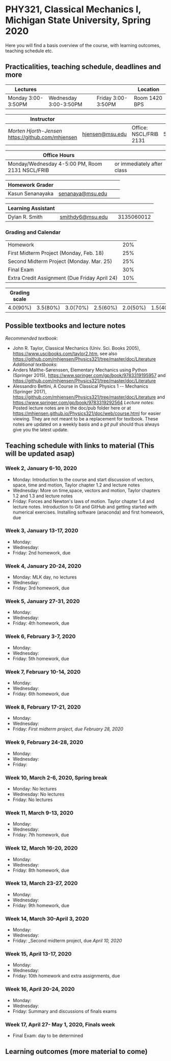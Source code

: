 # PHY321, Classical Mechanics I, Michigan State University, Spring 2020

Here you will find a basis overview of the course, with learning outcomes, teaching schedule etc.

## Practicalities, teaching schedule, deadlines and more

| Lectures |   |    |   Location |
|---------|----|----|----|
| Monday 3:00-3:50PM| Wednesday 3:00-3:50PM | Friday 3:00-3:50PM | Room 1420 BPS |


|  Instructor  |  |   |   |
|--------------|------|-----|----| 
| _Morten Hjorth-Jensen_ https://github.com/mhjensen | hjensen@msu.edu | Office: NSCL/FRIB 2131 | 5179087290/5172491375 |



| Office Hours|   |  
|----------|----------|
| Monday/Wednesday 4-5:00 PM, Room 2131 NSCL/FRIB | or immediately after class |

| Homework Grader |  |   |   |
|--------------|------|-----|----| 
| Kasun Senanayaka | senanaya@msu.edu | |  |

| Learning Assistant |  |   |   |
|--------------|------|-----|----| 
| Dylan R. Smith | smithdy6@msu.edu | | 3135060012‬ |


### Grading and Calendar

|  |  |
|------|-----|
|Homework | 20% |
| First Midterm Project (Monday, Feb. 18) | 25% |
| Second  Midterm Project (Monday. Mar. 25) | 25% |
| Final Exam |  30%  |
| Extra Credit Assignment (Due Friday April 24)| 10% |

| Grading scale | | | | | | | 
|-----|-----|-------|------|--------|--------|--------|
| 4.0(90%)| 3.5(80%)| 3.0(70%)| 2.5(60%)| 2.0(50%)| 1.5(40%)| 1.0(30%)|

## Possible textbooks and lecture notes

_Recommended textbook_:
- John R. Taylor, Classical Mechanics (Univ. Sci. Books 2005), https://www.uscibooks.com/taylor2.htm, see also https://github.com/mhjensen/Physics321/tree/master/doc/Literature
_Additional textbooks_:
- Anders Malthe-Sørenssen, Elementary Mechanics using Python (Springer 2015), https://www.springer.com/gp/book/9783319195957 and https://github.com/mhjensen/Physics321/tree/master/doc/Literature
- Alessandro Bettini, A Course in Classical Physics 1 -- Mechanics (Springer 2017), https://github.com/mhjensen/Physics321/tree/master/doc/Literature and https://www.springer.com/gp/book/9783319292564
_Lecture notes_:
Posted lecture notes are in the doc/pub folder here or at https://mhjensen.github.io/Physics321/doc/web/course.html for easier viewing. They are not meant to be a replacement for textbook. These notes are updated on a weekly basis and a _git pull_ should thus always give you the latest update. 

##  Teaching schedule with links to material (This will be updated asap)
###  Week 2, January 6-10, 2020
- Monday: Introduction to the course and start discussion of vectors, space, time and motion, Taylor chapter 1.2 and lecture notes
- Wednesday: More on time,space, vectors and motion, Taylor chapters 1.2 and 1.3 and lecture notes
- Friday: Forces and Newton's laws of motion. Taylor chapter 1.4 and lecture notes. Introduction to Git and GitHub and getting started with numerical exercises. Installing software (anaconda) and first homework, due
### Week 3, January 13-17, 2020
- Monday:
- Wednesday: 
- Friday:  2nd homework, due 
### Week 4, January 20-24, 2020
- Monday: MLK day, no lectures
- Wednesday: 
- Friday:  3rd homework, due 
### Week 5, January 27-31, 2020
- Monday:
- Wednesday: 
- Friday:  4th homework, due 
### Week 6, February 3-7, 2020
- Monday:
- Wednesday: 
- Friday:  5th homework, due 
### Week 7, February 10-14, 2020
- Monday:
- Wednesday: 
- Friday:  6th homework, due 
### Week 8, February 17-21, 2020
- Monday:
- Wednesday: 
- Friday:  _First midterm project, due February 28, 2020_ 
### Week 9, February 24-28, 2020
- Monday:
- Wednesday: 
- Friday:  
### Week 10, March 2-6, 2020, Spring break
- Monday:  No lectures
- Wednesday: No lectures
- Friday:  No lectures 
### Week 11, March  9-13, 2020
- Monday:
- Wednesday: 
- Friday:  7th homework, due 
### Week 12, March 16-20, 2020
- Monday:
- Wednesday: 
- Friday:  8th homework, due 
### Week 13, March 23-27, 2020
- Monday:
- Wednesday: 
- Friday:  9th homework, due 
### Week 14, March 30-April 3, 2020
- Monday:
- Wednesday: 
- Friday:  _Second midterm project, due  _April 10, 2020_
### Week 15, April  13-17, 2020
- Monday:
- Wednesday: 
- Friday:  10th homework and extra assignments, due 
### Week 16, April 20-24, 2020
- Monday:
- Wednesday: 
- Friday:  Summary and discussions of finals exams 
### Week 17, April 27- May 1, 2020, Finals week
- Final Exam: day to be determined


## Learning outcomes (more material to come)

